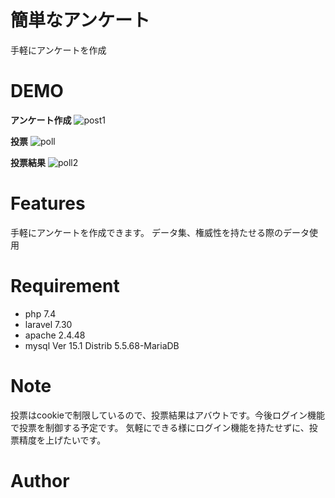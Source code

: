 # 簡単なアンケート

手軽にアンケートを作成

# DEMO

**アンケート作成**
![post1](https://user-images.githubusercontent.com/59795261/126500768-11c71aea-f994-4eb4-94e3-e77a7d4c4d71.gif)

**投票**
![poll](https://user-images.githubusercontent.com/59795261/126500825-b3aac575-a350-4957-b520-cc2212990db2.gif)

**投票結果**
![poll2](https://user-images.githubusercontent.com/59795261/126500876-d882b6d9-9d21-4498-a035-69ea54fc220b.gif)


# Features

手軽にアンケートを作成できます。
データ集、権威性を持たせる際のデータ使用

# Requirement

* php 7.4
* laravel 7.30
* apache 2.4.48
* mysql Ver 15.1 Distrib 5.5.68-MariaDB

# Note

投票はcookieで制限しているので、投票結果はアバウトです。今後ログイン機能で投票を制御する予定です。
気軽にできる様にログイン機能を持たせずに、投票精度を上げたいです。

# Author
